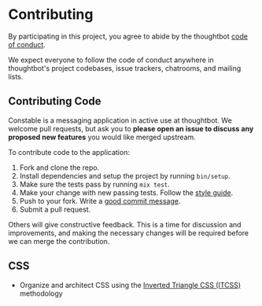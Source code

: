# Contributing

By participating in this project, you agree to abide by the thoughtbot [code of
conduct].

We expect everyone to follow the code of conduct anywhere in thoughtbot's
project codebases, issue trackers, chatrooms, and mailing lists.

[code of conduct]: https://thoughtbot.com/open-source-code-of-conduct

## Contributing Code

Constable is a messaging application in active use at thoughtbot. We welcome
pull requests, but ask you to **please open an issue to discuss any proposed new
features** you would like merged upstream.

To contribute code to the application:

1. Fork and clone the repo.
2. Install dependencies and setup the project by running `bin/setup`.
3. Make sure the tests pass by running `mix test`.
4. Make your change with new passing tests. Follow the [style guide][style].
5. Push to your fork. Write a [good commit message][commit].
6. Submit a pull request.

Others will give constructive feedback. This is a time for discussion and
improvements, and making the necessary changes will be required before we can
merge the contribution.

  [style]: https://github.com/thoughtbot/guides/tree/master/style
  [commit]: http://tbaggery.com/2008/04/19/a-note-about-git-commit-messages.html

## CSS

- Organize and architect CSS using the [Inverted Triangle CSS (ITCSS)][itcss]
  methodology

[itcss]: https://www.creativebloq.com/web-design/manage-large-css-projects-itcss-101517528
